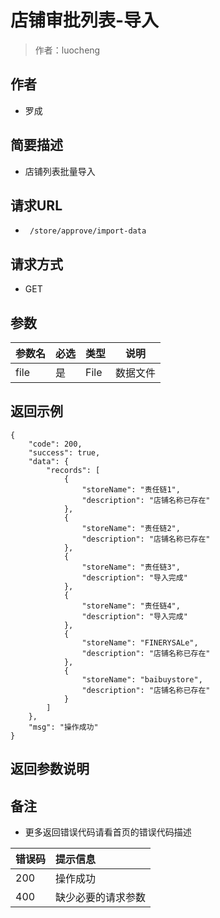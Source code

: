 # 店铺审批列表-导入

> 作者：luocheng

## 作者

- 罗成
    
## 简要描述

- 店铺列表批量导入

## 请求URL
- ` /store/approve/import-data`
  
## 请求方式
- GET 

## 参数

|参数名|必选|类型|说明|
|:----    |:---|:----- |-----   |
|file |是  |File |数据文件   |


## 返回示例 

``` 
{
    "code": 200,
    "success": true,
    "data": {
        "records": [
            {
                "storeName": "责任链1",
                "description": "店铺名称已存在"
            },
            {
                "storeName": "责任链2",
                "description": "店铺名称已存在"
            },
            {
                "storeName": "责任链3",
                "description": "导入完成"
            },
            {
                "storeName": "责任链4",
                "description": "导入完成"
            },
            {
                "storeName": "FINERYSALe",
                "description": "店铺名称已存在"
            },
            {
                "storeName": "baibuystore",
                "description": "店铺名称已存在"
            }
        ]
    },
    "msg": "操作成功"
}
```

## 返回参数说明 


## 备注 

- 更多返回错误代码请看首页的错误代码描述

|错误码|提示信息|
|:----    |:---|
|200 |操作成功  |
|400 |缺少必要的请求参数  |